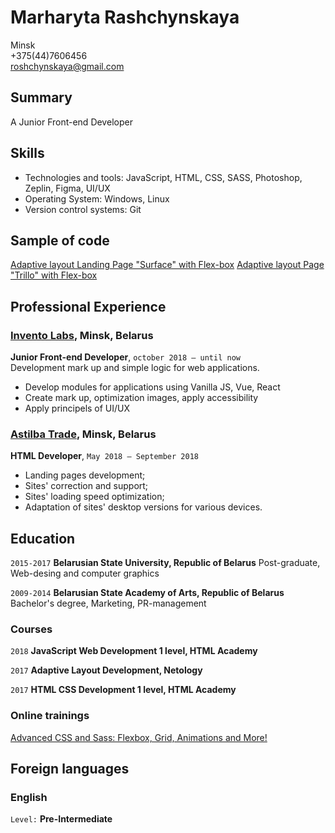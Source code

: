 # Marharyta Rashchynskaya

Minsk  
+375(44)7606456  
roshchynskaya@gmail.com

## Summary

A Junior Front-end Developer

## Skills

- Technologies and tools: JavaScript, HTML, CSS, SASS, Photoshop, Zeplin, Figma, UI/UX
- Operating System: Windows, Linux
- Version control systems: Git

## Sample of code

[Adaptive layout Landing Page "Surface" with Flex-box](https://mrashchynskaya.github.io/mq-diploma-roshchynskaya) 
[Adaptive layout Page "Trillo" with Flex-box](https://mrashchynskaya.github.io/Trillo2019/)

## Professional Experience

### [Invento Labs](https://invento-labs.com/), Minsk, Belarus
__Junior Front-end Developer__, `october 2018 – until now`  
Development mark up and simple logic for web applications.
- Develop modules for applications using Vanilla JS, Vue, React
- Create mark up, optimization images, apply accessibility  
- Apply principels of UI/UX

### [Astilba Trade](https://domatv.by/), Minsk, Belarus
__HTML Developer__, `May 2018 — September 2018`  
- Landing pages development;
- Sites' correction and support;
- Sites' loading speed optimization;
- Adaptation of sites' desktop versions for various devices.


## Education

`2015-2017`
__Belarusian State University, Republic of Belarus__
Post-graduate, Web-desing and computer graphics

`2009-2014`
__Belarusian State Academy of Arts, Republic of Belarus__
Bachelor's degree, Marketing, PR-management

### Courses

`2018`
__JavaScript Web Development 1 level, HTML Academy__

`2017`
__Adaptive Layout Development, Netology__

`2017`
__HTML CSS Development 1 level, HTML Academy__

### Online trainings

[Advanced CSS and Sass: Flexbox, Grid, Animations and More!](https://www.udemy.com/advanced-css-and-sass/)



## Foreign languages

### English

`Level:`
__Pre-Intermediate__
